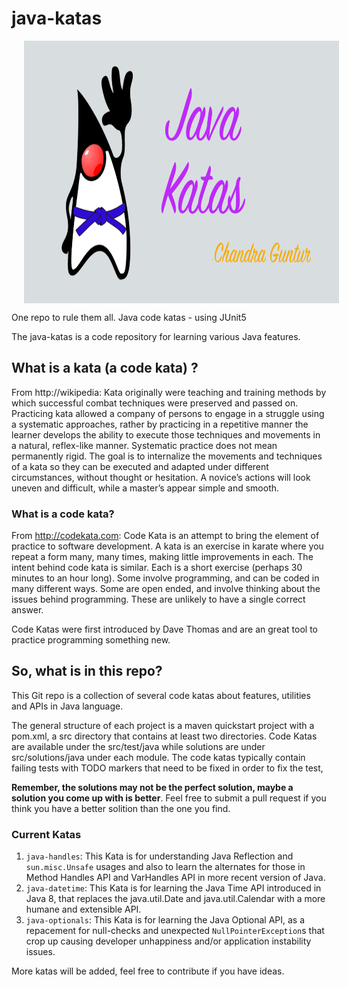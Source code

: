 # java-katas

<img align="center" src="JavaKatas.png" alt="Java Katas Logo" title="Java Katas" hspace="20" height="420"/>

One repo to rule them all. Java code katas - using JUnit5

The java-katas is a code repository for learning various Java features.

## What is a kata (a code kata) ?

From http://wikipedia: Kata originally were teaching and training methods by which successful combat techniques were preserved and passed on. Practicing kata allowed a company of persons to engage in a struggle using a systematic approaches, rather by practicing in a repetitive manner the learner develops the ability to execute those techniques and movements in a natural, reflex-like manner. Systematic practice does not mean permanently rigid. The goal is to internalize the movements and techniques of a kata so they can be executed and adapted under different circumstances, without thought or hesitation. A novice’s actions will look uneven and difficult, while a master’s appear simple and smooth.

### What is a code kata?

From http://codekata.com: Code Kata is an attempt to bring the element of practice to software development. A kata is an exercise in karate where you repeat a form many, many times, making little improvements in each. The intent behind code kata is similar. Each is a short exercise (perhaps 30 minutes to an hour long). Some involve programming, and can be coded in many different ways. Some are open ended, and involve thinking about the issues behind programming. These are unlikely to have a single correct answer.

Code Katas were first introduced by Dave Thomas and are an great tool to practice programming something new.

## So, what is in this repo?

This Git repo is a collection of several code katas about features, utilities and APIs in Java language. 

The general structure of each project is a maven quickstart project with a pom.xml, a src directory that contains at least two directories. Code Katas are available under the src/test/java while solutions are under src/solutions/java under each module. The code katas typically contain failing tests with TODO markers that need to be fixed in order to fix the test, 

**Remember, the solutions may not be the perfect solution, maybe a solution you come up with is better**. Feel free to submit a pull request if you think you have a better solition than the one you find.

### Current Katas

1. `java-handles`: This Kata is for understanding Java Reflection and `sun.misc.Unsafe` usages and also to learn the alternates for those in Method Handles API and VarHandles API in more recent version of Java.
1. `java-datetime`: This Kata is for learning the Java Time API introduced in Java 8, that replaces the java.util.Date and java.util.Calendar with a more humane and extensible API.
1. `java-optionals`: This Kata is for learning the Java Optional API, as a repacement for null-checks and unexpected `NullPointerException`s that crop up causing developer unhappiness and/or application instability issues.

More katas will be added, feel free to contribute if you have ideas.
